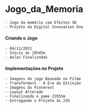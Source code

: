 # Jogo_da_Memoria
    - Jogo da memória com Efeitos 3D
    - Projeto da Digital Innovation One

#### Criando o Jogo
    - 04/11/2021
    - Início ás 19h45m
    - Aulas Finalizadas

#### Implementações no Projeto
    - Imagens do jogo Baseado no Filme
    - Transformers - A Era da Extinção
    - Imagens do Pinterest
    - Layout Alterado 
    - Finalizando o game 22h55m
    - Entregando o Projeto ás 23h


